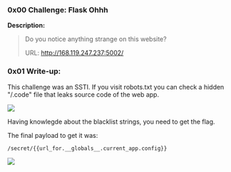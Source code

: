 ### 0x00 Challenge: Flask Ohhh
**Description:**
>Do you notice anything strange on this website?
>
>URL: http://168.119.247.237:5002/

### 0x01 Write-up:
This challenge was an SSTI. If you visit robots.txt you can check a hidden "/.code" file that leaks source code of the web app.

![](https://i.imgur.com/5vYLeHC.png)

Having knowlegde about the blacklist strings, you need to get the flag.

The final payload to get it was: 
```
/secret/{{url_for.__globals__.current_app.config}}
```

![](https://i.imgur.com/PXxjFOV.png)
